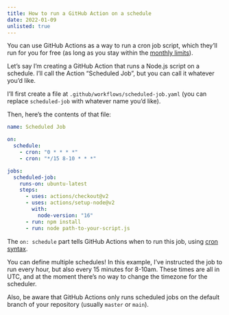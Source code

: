 ```yaml
---
title: How to run a GitHub Action on a schedule
date: 2022-01-09
unlisted: true
---
```


You can use GitHub Actions as a way to run a cron job script, which they’ll run for you for free (as long as you stay within the [monthly limits](https://docs.github.com/en/billing/managing-billing-for-github-actions/about-billing-for-github-actions#included-storage-and-minutes)).

Let’s say I’m creating a GitHub Action that runs a Node.js script on a schedule. I’ll call the Action “Scheduled Job”, but you can call it whatever you’d like.

I’ll first create a file at `.github/workflows/scheduled-job.yaml` (you can replace `scheduled-job` with whatever name you’d like).

Then, here’s the contents of that file:

```yaml
name: Scheduled Job

on:
  schedule:
    - cron: "0 * * * *"
    - cron: "*/15 8-10 * * *"

jobs:
  scheduled-job:
    runs-on: ubuntu-latest
    steps:
      - uses: actions/checkout@v2
      - uses: actions/setup-node@v2
        with:
          node-version: "16"
      - run: npm install
      - run: node path-to-your-script.js
```

The `on: schedule` part tells GitHub Actions when to run this job, using [cron syntax](https://crontab.guru/).

You can define multiple schedules! In this example, I’ve instructed the job to run every hour, but also every 15 minutes for 8-10am. These times are all in UTC, and at the moment there’s no way to change the timezone for the scheduler.

Also, be aware that GitHub Actions only runs scheduled jobs on the default branch of your repository (usually `master` or `main`).

